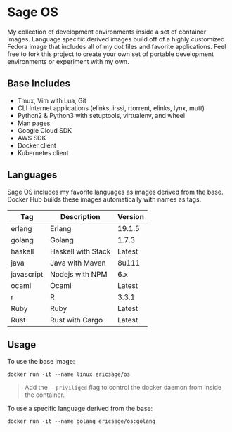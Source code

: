 
 Sage OS
=========

My collection of development environments inside a set of container images. Language specific derived images build off of a highly customized Fedora image that includes all of my dot files and favorite applications. Feel free to fork this project to create your own set of portable development environments or experiment with my own.

Base Includes
-------------

- Tmux, Vim with Lua, Git
- CLI Internet applications (elinks, irssi, rtorrent, elinks, lynx, mutt)
- Python2 & Python3 with setuptools, virtualenv, and wheel
- Man pages
- Google Cloud SDK
- AWS SDK
- Docker client
- Kubernetes client

Languages
---------
Sage OS includes my favorite languages as images derived from the base. Docker Hub builds these images automatically with names as tags.

| Tag           | Description           | Version |
| ------------- | --------------------- | ------- |
| erlang        | Erlang                | 19.1.5  |
| golang        | Golang                | 1.7.3   |
| haskell       | Haskell with Stack    | Latest  |
| java          | Java with Maven       | 8u111   |
| javascript    | Nodejs with NPM       | 6.x     |
| ocaml         | Ocaml                 | Latest  |
| r             | R                     | 3.3.1   |
| Ruby          | Ruby                  | Latest  |
| Rust          | Rust with Cargo       | Latest  |

Usage
-----
To use the base image:

``` docker run -it --name linux ericsage/os ```

> Add the `--priviliged` flag to control the docker daemon from inside the container.

To use a specific language derived from the base:

``` docker run -it --name golang ericsage/os:golang ```

